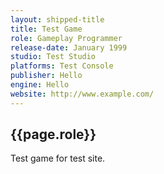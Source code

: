 ```yaml
---
layout: shipped-title
title: Test Game
role: Gameplay Programmer
release-date: January 1999
studio: Test Studio
platforms: Test Console
publisher: Hello
engine: Hello
website: http://www.example.com/
---
```


## {{page.role}}

Test game for test site.
